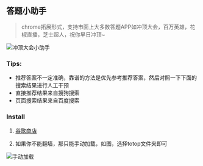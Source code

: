 ## 答题小助手

> chrome拓展形式，支持市面上大多数答题APP如冲顶大会，百万英雄，花椒直播，芝士超人，祝你早日冲顶~

![冲顶大会小助手](http://7xsudm.com1.z0.glb.clouddn.com/%E6%B7%B1%E5%BA%A6%E6%88%AA%E5%9B%BE_%E9%80%89%E6%8B%A9%E5%8C%BA%E5%9F%9F_20180118164525.png)

### Tips:

- 推荐答案不一定准确，靠谱的方法是优先参考推荐答案，然后对照一下下面的搜索结果进行人工干预
- 直接推荐结果来自搜狗搜索
- 页面搜索结果来自百度搜索


### Install

1. [谷歌商店](https://chrome.google.com/webstore/detail/lhnmepclboaalbgaldbhkcpoimlodihl/gl=CN)

2. 如果你不能翻墙，那只能手动加载，如图，选择totop文件夹即可

![手动加载](http://7xsudm.com1.z0.glb.clouddn.com/manual0.png)
